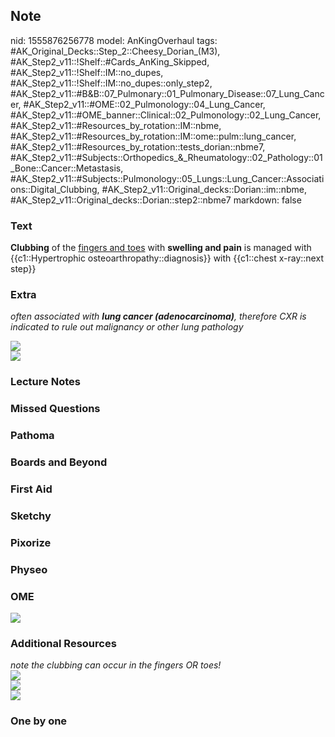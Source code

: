 ## Note
nid: 1555876256778
model: AnKingOverhaul
tags: #AK_Original_Decks::Step_2::Cheesy_Dorian_(M3), #AK_Step2_v11::!Shelf::#Cards_AnKing_Skipped, #AK_Step2_v11::!Shelf::IM::no_dupes, #AK_Step2_v11::!Shelf::IM::no_dupes::only_step2, #AK_Step2_v11::#B&B::07_Pulmonary::01_Pulmonary_Disease::07_Lung_Cancer, #AK_Step2_v11::#OME::02_Pulmonology::04_Lung_Cancer, #AK_Step2_v11::#OME_banner::Clinical::02_Pulmonology::02_Lung_Cancer, #AK_Step2_v11::#Resources_by_rotation::IM::nbme, #AK_Step2_v11::#Resources_by_rotation::IM::ome::pulm::lung_cancer, #AK_Step2_v11::#Resources_by_rotation::tests_dorian::nbme7, #AK_Step2_v11::#Subjects::Orthopedics_&_Rheumatology::02_Pathology::01_Bone::Cancer::Metastasis, #AK_Step2_v11::#Subjects::Pulmonology::05_Lungs::Lung_Cancer::Associations::Digital_Clubbing, #AK_Step2_v11::Original_decks::Dorian::im::nbme, #AK_Step2_v11::Original_decks::Dorian::step2::nbme7
markdown: false

### Text
<b>Clubbing</b> of the <u>fingers and toes</u> with <b>swelling and
pain</b> is managed with {{c1::Hypertrophic
osteoarthropathy::diagnosis}} with {{c1::chest x-ray::next step}}

### Extra
<i>often associated with <b>lung cancer (adenocarcinoma)</b>,
therefore CXR is indicated to rule out malignancy or other lung
pathology</i>
<div>
  <i><img src="paste-1075214997782529.jpg"></i>
</div>
<div>
  <i><img src="paste-26637387169793.jpg"></i>
</div>

### Lecture Notes


### Missed Questions


### Pathoma


### Boards and Beyond


### First Aid


### Sketchy


### Pixorize


### Physeo


### OME
<div class="ome-widget">
  <a href=
  "https://onlinemeded.org/spa/pulmonology/lung-cancer/acquire?ref=anki">
  <img src="_OME_AnkiFlashcards_Lesson_3.png"></a>
</div>

### Additional Resources
<div>
  <i>note the clubbing can occur in the fingers OR toes!</i>
</div><img src="paste-976022728081409%20(1).jpg">
<div>
  <i><img src="paste-317892004413441.jpg"></i>
</div>
<div>
  <i><img src="paste-983178143596545.jpg"></i>
</div>

### One by one

